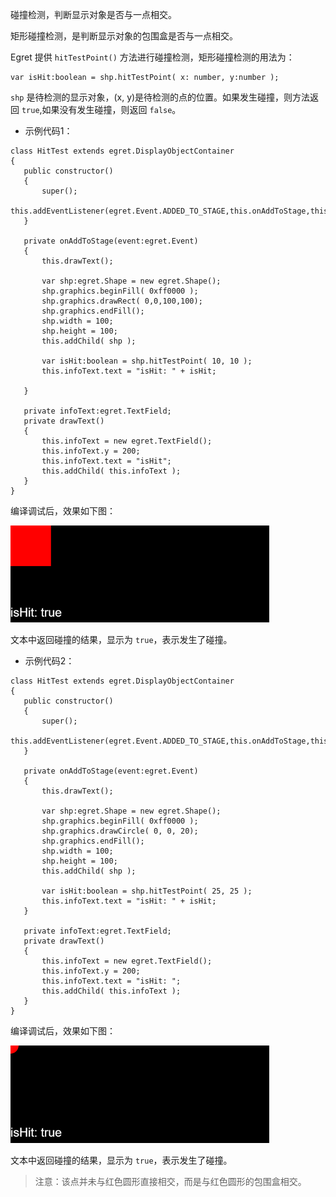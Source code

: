 
碰撞检测，判断显示对象是否与一点相交。

矩形碰撞检测，是判断显示对象的包围盒是否与一点相交。

Egret 提供 `hitTestPoint()` 方法进行碰撞检测，矩形碰撞检测的用法为：

```
var isHit:boolean = shp.hitTestPoint( x: number, y:number );
```

`shp` 是待检测的显示对象，(x, y)是待检测的点的位置。如果发生碰撞，则方法返回 `true`,如果没有发生碰撞，则返回 `false`。

* 示例代码1：

```
class HitTest extends egret.DisplayObjectContainer
{
   public constructor()
   {
       super();
       this.addEventListener(egret.Event.ADDED_TO_STAGE,this.onAddToStage,this);
   }

   private onAddToStage(event:egret.Event)
   {
       this.drawText();

       var shp:egret.Shape = new egret.Shape();
       shp.graphics.beginFill( 0xff0000 );
       shp.graphics.drawRect( 0,0,100,100);
       shp.graphics.endFill();
       shp.width = 100;
       shp.height = 100;
       this.addChild( shp );

       var isHit:boolean = shp.hitTestPoint( 10, 10 );
       this.infoText.text = "isHit: " + isHit;

   }

   private infoText:egret.TextField;
   private drawText()
   {
       this.infoText = new egret.TextField();
       this.infoText.y = 200;
       this.infoText.text = "isHit";
       this.addChild( this.infoText );
   }
}
```

编译调试后，效果如下图：

![](5565345c3987a.png)

文本中返回碰撞的结果，显示为 `true`，表示发生了碰撞。

* 示例代码2：

```
class HitTest extends egret.DisplayObjectContainer
{
   public constructor()
   {
       super();
       this.addEventListener(egret.Event.ADDED_TO_STAGE,this.onAddToStage,this);
   }

   private onAddToStage(event:egret.Event)
   {
       this.drawText();

       var shp:egret.Shape = new egret.Shape();
       shp.graphics.beginFill( 0xff0000 );
       shp.graphics.drawCircle( 0, 0, 20);
       shp.graphics.endFill();
       shp.width = 100;
       shp.height = 100;
       this.addChild( shp );

       var isHit:boolean = shp.hitTestPoint( 25, 25 );
       this.infoText.text = "isHit: " + isHit;
   }

   private infoText:egret.TextField;
   private drawText()
   {
       this.infoText = new egret.TextField();
       this.infoText.y = 200;
       this.infoText.text = "isHit: ";
       this.addChild( this.infoText );
   }
}
```

编译调试后，效果如下图：

![](5565345c3d62d.png)

文本中返回碰撞的结果，显示为 `true`，表示发生了碰撞。

>注意：该点并未与红色圆形直接相交，而是与红色圆形的包围盒相交。

